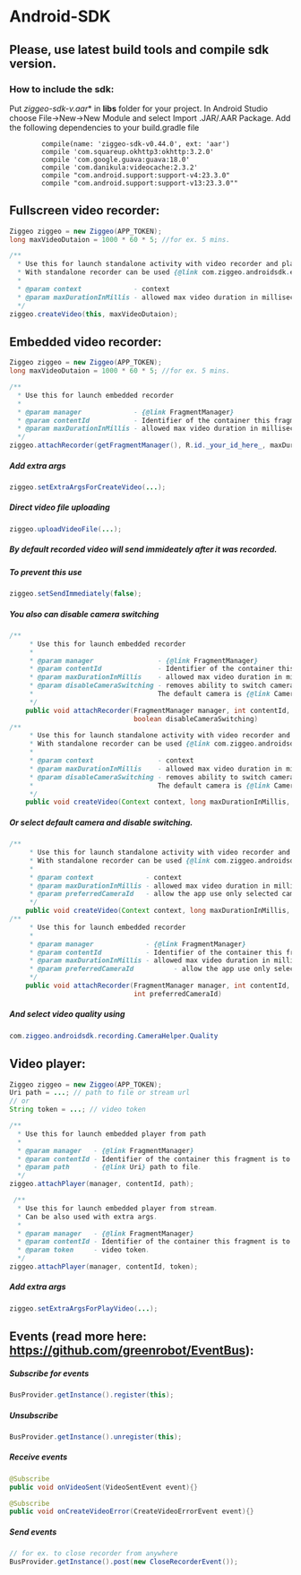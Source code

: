 # Android-SDK
## Please, use latest build tools and compile sdk version.
### How to include the sdk:
Put **ziggeo-sdk-v*.aar** in **libs** folder for your project.
In Android Studio choose File->New->New Module and select Import .JAR/.AAR Package.
Add the following dependencies to your build.gradle file
```
        compile(name: 'ziggeo-sdk-v0.44.0', ext: 'aar')
        compile 'com.squareup.okhttp3:okhttp:3.2.0'
        compile 'com.google.guava:guava:18.0'
        compile 'com.danikula:videocache:2.3.2'
        compile "com.android.support:support-v4:23.3.0"
        compile "com.android.support:support-v13:23.3.0""
```

## Fullscreen video recorder:
```java
Ziggeo ziggeo = new Ziggeo(APP_TOKEN);
long maxVideoDutaion = 1000 * 60 * 5; //for ex. 5 mins.

/**
  * Use this for launch standalone activity with video recorder and player.
  * With standalone recorder can be used {@link com.ziggeo.androidsdk.eventbus.events.CloseRecorderEvent}
  *
  * @param context             - context
  * @param maxDurationInMillis - allowed max video duration in milliseconds.
  */
ziggeo.createVideo(this, maxVideoDutaion);
```
## Embedded video recorder:
```java
Ziggeo ziggeo = new Ziggeo(APP_TOKEN);
long maxVideoDutaion = 1000 * 60 * 5; //for ex. 5 mins.

/**
  * Use this for launch embedded recorder
  *
  * @param manager             - {@link FragmentManager}
  * @param contentId           - Identifier of the container this fragment is to be placed in.
  * @param maxDurationInMillis - allowed max video duration in milliseconds.
  */
ziggeo.attachRecorder(getFragmentManager(), R.id._your_id_here_, maxDuration);
```
##### Add extra args
```java
ziggeo.setExtraArgsForCreateVideo(...);
```

##### Direct video file uploading
```java
ziggeo.uploadVideoFile(...);
```

##### By default recorded video will send immideately after it was recorded. 
##### To prevent this use
```java
ziggeo.setSendImmediately(false);
```
##### You also can disable camera switching
```java
/**
     * Use this for launch embedded recorder
     *
     * @param manager                - {@link FragmentManager}
     * @param contentId              - Identifier of the container this fragment is to be placed in.
     * @param maxDurationInMillis    - allowed max video duration in milliseconds.
     * @param disableCameraSwitching - removes ability to switch cameras.
     *                               The default camera is {@link Camera.CameraInfo.CAMERA_FACING_BACK}
     */
    public void attachRecorder(FragmentManager manager, int contentId, long maxDurationInMillis,
                               boolean disableCameraSwitching)
/**
     * Use this for launch standalone activity with video recorder and player.
     * With standalone recorder can be used {@link com.ziggeo.androidsdk.eventbus.events.CloseRecorderEvent}
     *
     * @param context                - context
     * @param maxDurationInMillis    - allowed max video duration in milliseconds.
     * @param disableCameraSwitching - removes ability to switch cameras.
     *                               The default camera is {@link Camera.CameraInfo.CAMERA_FACING_BACK}
     */
    public void createVideo(Context context, long maxDurationInMillis, boolean disableCameraSwitching)
```

##### Or select default camera and disable switching.
```java
/**
     * Use this for launch standalone activity with video recorder and player.
     * With standalone recorder can be used {@link com.ziggeo.androidsdk.eventbus.events.CloseRecorderEvent}
     *
     * @param context             - context
     * @param maxDurationInMillis - allowed max video duration in milliseconds.
     * @param preferredCameraId   - allow the app use only selected camera if exists.
     */
    public void createVideo(Context context, long maxDurationInMillis, int preferredCameraId)
/**
     * Use this for launch embedded recorder
     *
     * @param manager             - {@link FragmentManager}
     * @param contentId           - Identifier of the container this fragment is to be placed in.
     * @param maxDurationInMillis - allowed max video duration in milliseconds.
     * @param preferredCameraId          - allow the app use only selected camera if exists.
     */
    public void attachRecorder(FragmentManager manager, int contentId, long maxDurationInMillis,
                               int preferredCameraId)
```
##### And select video quality using
```java
com.ziggeo.androidsdk.recording.CameraHelper.Quality
```

## Video player:
```java
Ziggeo ziggeo = new Ziggeo(APP_TOKEN);
Uri path = ...; // path to file or stream url
// or
String token = ...; // video token

/**
  * Use this for launch embedded player from path
  *
  * @param manager   - {@link FragmentManager}
  * @param contentId - Identifier of the container this fragment is to be placed in.
  * @param path      - {@link Uri} path to file.
  */
ziggeo.attachPlayer(manager, contentId, path);
```

```java
 /**
  * Use this for launch embedded player from stream.
  * Can be also used with extra args.
  *
  * @param manager   - {@link FragmentManager}
  * @param contentId - Identifier of the container this fragment is to be placed in.
  * @param token     - video token.
  */
ziggeo.attachPlayer(manager, contentId, token);
```

##### Add extra args
```java
ziggeo.setExtraArgsForPlayVideo(...);
```

## Events (read more here: https://github.com/greenrobot/EventBus):
##### Subscribe for events 
```java
BusProvider.getInstance().register(this);
```
##### Unsubscribe 
```java
BusProvider.getInstance().unregister(this);
```

##### Receive events
```java
@Subscribe
public void onVideoSent(VideoSentEvent event){}

@Subscribe
public void onCreateVideoError(CreateVideoErrorEvent event){}
```

##### Send events
```java
// for ex. to close recorder from anywhere
BusProvider.getInstance().post(new CloseRecorderEvent());
```
